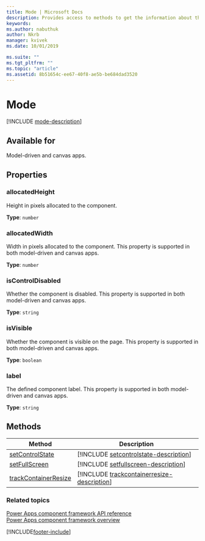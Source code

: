 ```yaml
---
title: Mode | Microsoft Docs
description: Provides access to methods to get the information about the current state of the code component.
keywords:
ms.author: nabuthuk
author: Nkrb
manager: kvivek
ms.date: 10/01/2019

ms.suite: ""
ms.tgt_pltfrm: ""
ms.topic: "article"
ms.assetid: 8b51654c-ee67-40f8-ae5b-be684dad3520
---
```


# Mode


[!INCLUDE [mode-description](includes/mode-description.md)]

## Available for 

Model-driven and canvas apps.

## Properties

### allocatedHeight

Height in pixels allocated to the component. 

**Type**: `number`

### allocatedWidth

Width in pixels allocated to the component. This property is supported in both model-driven and canvas apps.

**Type**: `number`

### isControlDisabled

Whether the component is disabled. This property is supported in both model-driven and canvas apps.

**Type**: `string`

### isVisible

Whether the component is visible on the page. This property is supported in both model-driven and canvas apps.

**Type**: `boolean`

### label

The defined component label. This property is supported in both model-driven and canvas apps.

**Type**: `string`

## Methods

|Method | Description | 
| ------------- |-------------|
|[setControlState](mode/setcontrolstate.md)|[!INCLUDE [setcontrolstate-description](mode/includes/setcontrolstate-description.md)]|
|[setFullScreen](mode/setfullscreen.md)|[!INCLUDE [setfullscreen-description](mode/includes/setfullscreen-description.md)]|
|[trackContainerResize](mode/trackcontainerresize.md)|[!INCLUDE [trackcontainerresize-description](mode/includes/trackcontainerresize-description.md)]|


### Related topics

[Power Apps component framework API reference](../reference/index.md)<br/>
[Power Apps component framework overview](../overview.md)

[!INCLUDE[footer-include](../../../includes/footer-banner.md)]